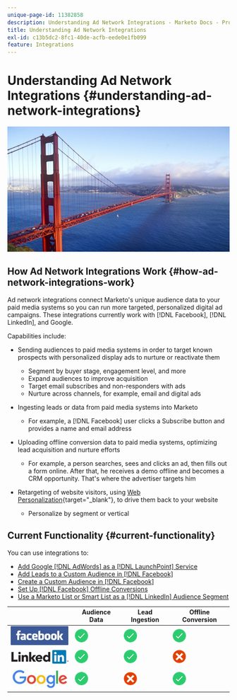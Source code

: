 ```yaml
---
unique-page-id: 11382858
description: Understanding Ad Network Integrations - Marketo Docs - Product Documentation
title: Understanding Ad Network Integrations
exl-id: c13b5dc2-8fc1-40de-acfb-eede0e1fb099
feature: Integrations
---
```

# Understanding Ad Network Integrations {#understanding-ad-network-integrations}

![](assets/hith-golden-gate-144833144-e.jpeg)

## How Ad Network Integrations Work {#how-ad-network-integrations-work}

Ad network integrations connect Marketo's unique audience data to your paid media systems so you can run more targeted, personalized digital ad campaigns. These integrations currently work with [!DNL Facebook], [!DNL LinkedIn], and Google.

Capabilities include:

* Sending audiences to paid media systems in order to target known prospects with personalized display ads to nurture or reactivate them

  * Segment by buyer stage, engagement level, and more
  * Expand audiences to improve acquisition
  * Target email subscribes and non-responders with ads
  * Nurture across channels, for example, email and digital ads

* Ingesting leads or data from paid media systems into Marketo

  * For example, a [!DNL Facebook] user clicks a Subscribe button and provides a name and email address

* Uploading offline conversion data to paid media systems, optimizing lead acquisition and nurture efforts

  * For example, a person searches, sees and clicks an ad, then fills out a form online. After that, he receives a demo offline and becomes a CRM opportunity. That's where the advertiser targets him

* Retargeting of website visitors, using [Web Personalization](/help/marketo/product-docs/web-personalization/understanding-web-personalization/web-personalization-overview.md){target="_blank"}, to drive them back to your website

  * Personalize by segment or vertical

## Current Functionality {#current-functionality}

You can use integrations to:

* [Add Google [!DNL AdWords] as a [!DNL LaunchPoint] Service](/help/marketo/product-docs/administration/additional-integrations/add-google-adwords-as-a-launchpoint-service.md)
* [Add Leads to a Custom Audience in [!DNL Facebook]](/help/marketo/product-docs/demand-generation/facebook/add-leads-to-a-custom-audience-in-facebook.md)
* [Create a Custom Audience in [!DNL Facebook]](/help/marketo/product-docs/demand-generation/facebook/create-a-custom-audience-in-facebook.md)
* [Set Up [!DNL Facebook] Offline Conversions](/help/marketo/product-docs/demand-generation/facebook/set-up-facebook-offline-conversions.md)
* [Use a Marketo List or Smart List as a [!DNL LinkedIn] Audience Segment](/help/marketo/product-docs/demand-generation/social/social-functions/use-a-marketo-list-or-smart-list-as-a-linkedin-audience-segment.md)

|   |Audience Data |Lead Ingestion |Offline Conversion |
|---|---|---|---|
| ![--](assets/facebook-logo-2-150.jpg)| ![--](assets/checkmark-flat-25.png)| ![--](assets/checkmark-flat-25.png)| ![--](assets/checkmark-flat-25-1.png)|
| ![--](assets/linkedin-logo-150.jpg)| ![--](assets/checkmark-flat-25.png)| ![--](assets/checkmark-flat-25.png)| ![--](assets/x-mark-3-256-25.png)|
| ![--](assets/google-logo-150.jpg)| ![--](assets/checkmark-flat-25.png)| ![--](assets/x-mark-3-256-25.png)| ![--](assets/checkmark-flat-25.png)|
